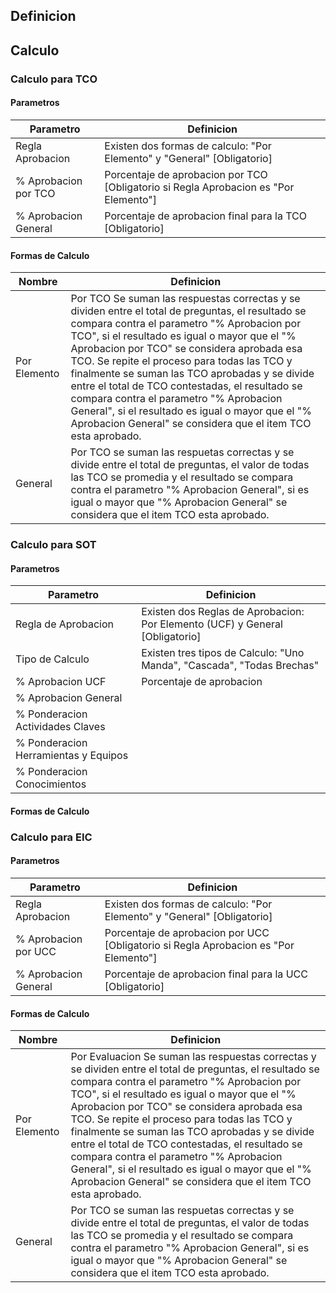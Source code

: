 ## Definicion



## Calculo


### Calculo para TCO

#### Parametros

| Parametro | Definicion |
| ------ | ------ |
| Regla Aprobacion | Existen dos formas de calculo: "Por Elemento" y "General"  [Obligatorio] |
| % Aprobacion por TCO | Porcentaje de aprobacion por TCO [Obligatorio si Regla Aprobacion es "Por Elemento"] |
| % Aprobacion General | Porcentaje de aprobacion final para la TCO [Obligatorio] |

#### Formas de Calculo

| Nombre | Definicion |
| ------ | ------ |
| Por Elemento | Por TCO Se suman las respuestas correctas y se dividen entre el total de preguntas, el resultado se compara contra el parametro "% Aprobacion por TCO", si el resultado es igual o mayor que el "% Aprobacion por TCO" se considera aprobada esa TCO. Se repite el proceso para todas las TCO y finalmente se suman las TCO aprobadas y se divide entre el total de TCO contestadas, el resultado se compara contra el parametro "% Aprobacion General", si el resultado es igual o mayor que el "% Aprobacion General" se considera que el item TCO esta aprobado. |
| General | Por TCO se suman las respuetas correctas y se divide entre el total de preguntas, el valor de todas las TCO se promedia y el resultado se compara contra el parametro "% Aprobacion General", si es igual o mayor que "% Aprobacion General" se considera que el item TCO esta aprobado. |



### Calculo para SOT

#### Parametros

| Parametro | Definicion |
| ------ | ------ |
| Regla de Aprobacion | Existen dos Reglas de Aprobacion: Por Elemento (UCF) y General [Obligatorio] |
| Tipo de Calculo | Existen tres tipos de Calculo: "Uno Manda", "Cascada", "Todas Brechas" |
| % Aprobacion UCF | Porcentaje de aprobacion |
| % Aprobacion General |  |
| % Ponderacion Actividades Claves |  |
| % Ponderacion Herramientas y Equipos |  |
| % Ponderacion Conocimientos |   |

#### Formas de Calculo

### Calculo para EIC

#### Parametros

| Parametro | Definicion |
| ------ | ------ |
| Regla Aprobacion | Existen dos formas de calculo: "Por Elemento" y "General"  [Obligatorio] |
| % Aprobacion por UCC | Porcentaje de aprobacion por UCC [Obligatorio si Regla Aprobacion es "Por Elemento"] |
| % Aprobacion General | Porcentaje de aprobacion final para la UCC [Obligatorio] |

#### Formas de Calculo

| Nombre | Definicion |
| ------ | ------ |
| Por Elemento | Por Evaluacion Se suman las respuestas correctas y se dividen entre el total de preguntas, el resultado se compara contra el parametro "% Aprobacion por TCO", si el resultado es igual o mayor que el "% Aprobacion por TCO" se considera aprobada esa TCO. Se repite el proceso para todas las TCO y finalmente se suman las TCO aprobadas y se divide entre el total de TCO contestadas, el resultado se compara contra el parametro "% Aprobacion General", si el resultado es igual o mayor que el "% Aprobacion General" se considera que el item TCO esta aprobado. |
| General | Por TCO se suman las respuetas correctas y se divide entre el total de preguntas, el valor de todas las TCO se promedia y el resultado se compara contra el parametro "% Aprobacion General", si es igual o mayor que "% Aprobacion General" se considera que el item TCO esta aprobado. |

